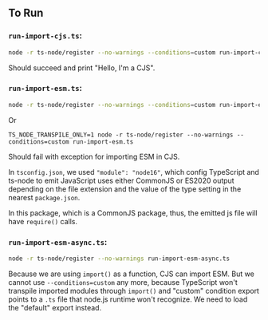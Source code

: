 ## To Run

### `run-import-cjs.ts`:

```sh
node -r ts-node/register --no-warnings --conditions=custom run-import-cjs.ts
```

Should succeed and print "Hello, I'm a CJS".

### `run-import-esm.ts`:

```sh
node -r ts-node/register --no-warnings --conditions=custom run-import-esm.ts
```

Or

```
TS_NODE_TRANSPILE_ONLY=1 node -r ts-node/register --no-warnings --conditions=custom run-import-esm.ts
```

Should fail with exception for importing ESM in CJS.

In `tsconfig.json`, we used `"module": "node16"`, which config TypeScript and ts-node to emit JavaScript uses either CommonJS or ES2020 output depending on the file extension and the value of the type setting in the nearest `package.json`.

In this package, which is a CommonJS package, thus, the emitted js file will have `require()` calls.

### `run-import-esm-async.ts`:

```sh
node -r ts-node/register --no-warnings run-import-esm-async.ts
```

Because we are using `import()` as a function, CJS can import ESM. But we cannot use `--conditions=custom` any more, because TypeScript won't transpile imported modules through `import()` and "custom" condition export points to a `.ts` file that node.js runtime won't recognize. We need to load the "default" export instead.
